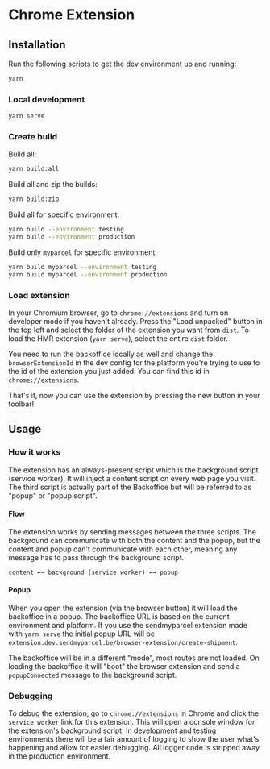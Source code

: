 # Chrome Extension

## Installation

Run the following scripts to get the dev environment up and running:

```bash
yarn
```

### Local development

```bash
yarn serve
```

### Create build

Build all:

```bash
yarn build:all
```

Build all and zip the builds:

```bash
yarn build:zip
```

Build all for specific environment:

```bash
yarn build --environment testing
yarn build --environment production
```

Build only `myparcel` for specific environment:

```bash
yarn build myparcel --environment testing
yarn build myparcel --environment production
```

### Load extension

In your Chromium browser, go to `chrome://extensions` and turn on developer mode if you haven't already. Press the "Load unpacked" button in the top left and select the folder of the extension you want from `dist`. To load the HMR extension (`yarn serve`), select the entire `dist` folder.

You need to run the backoffice locally as well and change the `browserExtensionId` in the dev config for the platform you're trying to use to the id of the extension you just added. You can find this id in `chrome://extensions`.

That's it, now you can use the extension by pressing the new button in your toolbar!

## Usage

### How it works

The extension has an always-present script which is the background script (service worker). It will inject a content script on every web page you visit. The third script is actually part of the Backoffice but will be referred to as "popup" or "popup script".

#### Flow

The extension works by sending messages between the three scripts. The background can communicate with both the content and the popup, but the content and popup can't communicate with each other, meaning any message has to pass through the background script.

```
content ←→ background (service worker) ←→ popup
```

#### Popup

When you open the extension (via the browser button) it will load the backoffice in a popup. The backoffice URL is based on the current environment and platform. If you use the sendmyparcel extension made with `yarn serve` the initial popup URL will be `extension.dev.sendmyparcel.be/browser-extension/create-shipment`.

The backoffice will be in a different "mode", most routes are not loaded. On loading the backoffice it will "boot" the browser extension and send a `popupConnected` message to the background script.

### Debugging

To debug the extension, go to `chrome://extensions` in Chrome and click the `service worker` link for this extension. This will open a console window for the extension's background script. In development and testing environments there will be a fair amount of logging to show the user what's happening and allow for easier debugging. All logger code is stripped away in the production environment.
